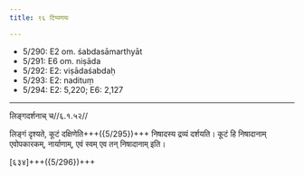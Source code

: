 ```yaml
---
title: ९६ टिप्पणयः

---
```

- 5/290: E2 om. śabdasāmarthyāt
- 5/291: E6 om. niṣāda
- 5/292: E2: viṣādaśabdaḥ
- 5/293: E2: nadituṃ
- 5/294: E2: 5,220; E6: 2,127

____________________________________________


लिङ्गदर्शनाच् च//६.१.५२//

लिङ्गं दृश्यते, कूटं दक्षिणेति+++({5/295})+++ निषादस्य द्रव्यं दर्शयति। कूटं हि निषादानाम् एवोपकारकम्, नार्याणाम्, एवं स्वम् एव तन् निषादानाम् इति।


[६३४]+++({5/296})+++
